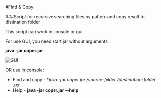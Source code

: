 #Find & Copy

###Script for recursive searching files by pattern and copy result to distination folder

This script can work in console or gui

For use GUI, you need start jar without arguments:

**java -jar coper.jar**

![GUI](http://cs630524.vk.me/v630524713/10bbb/oYOEF4ndljk.jpg)

OR use in console: 

 * Find and copy - **java -jar coper.jar /source-folder /destination-folder *.txt**
 * Help - **java -jar coper.jar --help**
